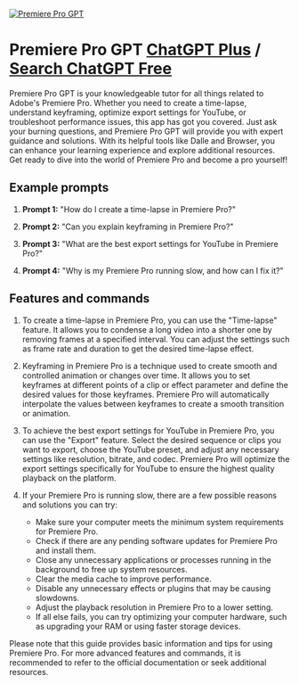 
[![Premiere Pro GPT](https://files.oaiusercontent.com/file-4JIPLTP6jcyq0n97hotfuh2g?se=2123-10-18T01%3A47%3A05Z&sp=r&sv=2021-08-06&sr=b&rscc=max-age%3D31536000%2C%20immutable&rscd=attachment%3B%20filename%3D35453086-575f-4d4a-b159-59cce44dc895.png&sig=lGi3gm4CqJ5LueSG0r%2B62N8NZTdExB%2BAGspvfkKEvRE%3D)](https://chat.openai.com/g/g-njlfgaDP6-premiere-pro-gpt)

# Premiere Pro GPT [ChatGPT Plus](https://chat.openai.com/g/g-njlfgaDP6-premiere-pro-gpt) / [Search ChatGPT Free](https://gptcall.net/index.html#/?search=Premiere%20Pro%20GPT)

Premiere Pro GPT is your knowledgeable tutor for all things related to Adobe's Premiere Pro. Whether you need to create a time-lapse, understand keyframing, optimize export settings for YouTube, or troubleshoot performance issues, this app has got you covered. Just ask your burning questions, and Premiere Pro GPT will provide you with expert guidance and solutions. With its helpful tools like Dalle and Browser, you can enhance your learning experience and explore additional resources. Get ready to dive into the world of Premiere Pro and become a pro yourself!

## Example prompts

1. **Prompt 1:** "How do I create a time-lapse in Premiere Pro?"

2. **Prompt 2:** "Can you explain keyframing in Premiere Pro?"

3. **Prompt 3:** "What are the best export settings for YouTube in Premiere Pro?"

4. **Prompt 4:** "Why is my Premiere Pro running slow, and how can I fix it?"

## Features and commands

1. To create a time-lapse in Premiere Pro, you can use the "Time-lapse" feature. It allows you to condense a long video into a shorter one by removing frames at a specified interval. You can adjust the settings such as frame rate and duration to get the desired time-lapse effect.

2. Keyframing in Premiere Pro is a technique used to create smooth and controlled animation or changes over time. It allows you to set keyframes at different points of a clip or effect parameter and define the desired values for those keyframes. Premiere Pro will automatically interpolate the values between keyframes to create a smooth transition or animation.

3. To achieve the best export settings for YouTube in Premiere Pro, you can use the "Export" feature. Select the desired sequence or clips you want to export, choose the YouTube preset, and adjust any necessary settings like resolution, bitrate, and codec. Premiere Pro will optimize the export settings specifically for YouTube to ensure the highest quality playback on the platform.

4. If your Premiere Pro is running slow, there are a few possible reasons and solutions you can try:
   - Make sure your computer meets the minimum system requirements for Premiere Pro.
   - Check if there are any pending software updates for Premiere Pro and install them.
   - Close any unnecessary applications or processes running in the background to free up system resources.
   - Clear the media cache to improve performance.
   - Disable any unnecessary effects or plugins that may be causing slowdowns.
   - Adjust the playback resolution in Premiere Pro to a lower setting.
   - If all else fails, you can try optimizing your computer hardware, such as upgrading your RAM or using faster storage devices.

Please note that this guide provides basic information and tips for using Premiere Pro. For more advanced features and commands, it is recommended to refer to the official documentation or seek additional resources.


